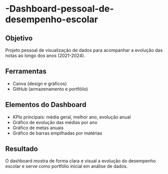 # -Dashboard-pessoal-de-desempenho-escolar
## Objetivo
Projeto pessoal de visualização de dados para acompanhar a evolução das notas ao longo dos anos (2021-2024).

## Ferramentas
- Canva (design e gráficos)
- GitHub (armazenamento e portfólio)

## Elementos do Dashboard
- KPIs principais: média geral, melhor ano, evolução anual
- Gráfico de evolução das médias por ano
- Gráfico de metas anuais
- Gráfico de barras empilhadas por matérias

## Resultado
O dashboard mostra de forma clara e visual a evolução do desempenho escolar e serve como portfólio inicial em análise de dados.
